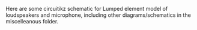 Here are some circuitikz schematic for Lumped element model of loudspeakers and microphone, including other diagrams/schematics in the miscelleanous folder.
